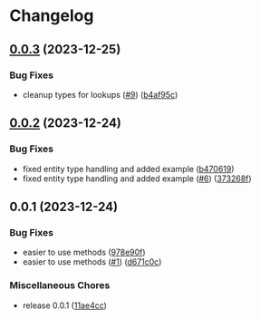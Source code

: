 # Changelog

## [0.0.3](https://github.com/koblas/cedar-go/compare/v0.0.2...v0.0.3) (2023-12-25)


### Bug Fixes

* cleanup types for lookups ([#9](https://github.com/koblas/cedar-go/issues/9)) ([b4af95c](https://github.com/koblas/cedar-go/commit/b4af95cc8251fab62a74f1b999dd2ffb11d37368))

## [0.0.2](https://github.com/koblas/cedar-go/compare/v0.0.1...v0.0.2) (2023-12-24)


### Bug Fixes

* fixed entity type handling and added example ([b470619](https://github.com/koblas/cedar-go/commit/b470619afe32a9e6bc05f9856183db92f97ef735))
* fixed entity type handling and added example ([#6](https://github.com/koblas/cedar-go/issues/6)) ([373268f](https://github.com/koblas/cedar-go/commit/373268f15cde6d7a853c8d8cd77874f71fc0c4c0))

## 0.0.1 (2023-12-24)


### Bug Fixes

* easier to use methods ([978e90f](https://github.com/koblas/cedar-go/commit/978e90fb4fc75c0bb41eb60ac8e94a7c633d08d4))
* easier to use methods ([#1](https://github.com/koblas/cedar-go/issues/1)) ([d671c0c](https://github.com/koblas/cedar-go/commit/d671c0c224fe951df3b4776c41bdf2ab439fd62c))


### Miscellaneous Chores

* release 0.0.1 ([11ae4cc](https://github.com/koblas/cedar-go/commit/11ae4ccb216bfa0957a728293ed270494803897d))

